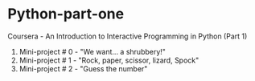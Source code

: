 # Python-part-one
Coursera - An Introduction to Interactive Programming in Python (Part 1)

<ol>
  <li>Mini-project # 0 - "We want... a shrubbery!"</li>
  <li>Mini-project # 1 - "Rock, paper, scissor, lizard, Spock"</li>
  <li>Mini-project # 2 - "Guess the number"</li>
</ol>
